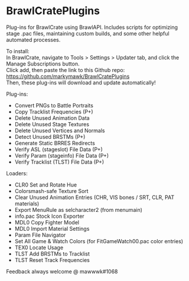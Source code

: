 # BrawlCratePlugins
Plug-ins for BrawlCrate using BrawlAPI. Includes scripts for optimizing stage .pac files, maintaining custom builds, and some other helpful automated processes.

To install:  
In BrawlCrate, navigate to Tools > Settings > Updater tab, and click the Manage Subscriptions button.  
Click add, then paste the link to this Github repo: https://github.com/markymawk/BrawlCratePlugins  
Then, these plug-ins will download and update automatically!  

Plug-ins:
- Convert PNGs to Battle Portraits
- Copy Tracklist Frequencies (P+)
- Delete Unused Animation Data
- Delete Unused Stage Textures
- Delete Unused Vertices and Normals
- Detect Unused BRSTMs (P+)
- Generate Static BRRES Redirects
- Verify ASL (stageslot) File Data (P+)
- Verify Param (stageinfo) File Data (P+)
- Verify Tracklist (TLST) File Data (P+)

Loaders:
- CLR0 Set and Rotate Hue
- Colorsmash-safe Texture Sort
- Clear Unused Animation Entries (CHR, VIS bones / SRT, CLR, PAT materials)
- Export MenuRule as selcharacter2 (from menumain)
- info.pac Stock Icon Exporter
- MDL0 Copy Fighter Model
- MDL0 Import Material Settings
- Param File Navigator
- Set All Game & Watch Colors (for FitGameWatch00.pac color entries)
- TEX0 Locate Usage
- TLST Add BRSTMs to Tracklist
- TLST Reset Track Frequencies

Feedback always welcome @ mawwwk#1068
